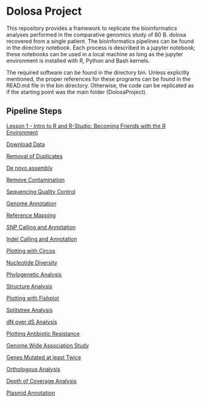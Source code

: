 # Dolosa Project
This repository provides a framework to replicate the bioinformatics analyses performed in the comparative genomics study of 80 B. dolosa recovered from a single patient. The bioinformatics pipelines can be found in the directory notebook. Each process is described in a jupyter notebook; these notebooks can be used in a local machine as long as the jupyter environment is installed with R, Python and Bash kernels.

The required software can be found in the directory bin. Unless explicitly mentioned, the proper references for these programs can be found in the READ.md file in the bin directory. Otherwise, the code can be replicated as if the starting point was the main folder (DolosaProject).

## Pipeline Steps

[Lesson 1 - Intro to R and R-Studio: Becoming Friends with the R Environment](https://github.com/eacton/CAGEF/tree/master/Lesson_1)

[Download Data](https://github.com/juliofdiaz/DolosaProject/blob/master/notebook/1_DownloadData.ipynb)

[Removal of Duplicates](https://github.com/juliofdiaz/DolosaProject/blob/master/notebook/2_RemoveDuplicates.ipynb)

[De novo assembly](https://github.com/juliofdiaz/DolosaProject/blob/master/notebook/3_deNovoAssembly.ipynb)

[Remove Contamination](https://github.com/juliofdiaz/DolosaProject/blob/master/notebook/4_RemoveContamination.ipynb)

[Sequencing Quality Control]()

[Genome Annotation]()

[Reference Mapping]()

[SNP Calling and Annotation]()

[Indel Calling and Annotation]()

[Plotting with Circos]()

[Nucleotide Diversity]()

[Phylogenetic Analysis]()

[Structure Analysis]()

[Plotting with Fishplot]()

[Splitstree Analysis]()

[dN over dS Analysis]()

[Plotting Antibiotic Resistance]()

[Genome Wide Association Study]()

[Genes Mutated at least Twice]()

[Orthologous Analysis]()

[Depth of Coverage Analysis]()

[Plasmid Annotation]()
